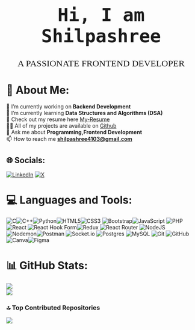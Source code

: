 <h1 align="center" style="font-family: 'monospace', cursive; font-size: 48px;">Hi, I am Shilpashree</h1>
<p align="center" style="font-family: 'Brush Script MT', cursive; font-size: 24px;">A PASSIONATE FRONTEND DEVELOPER</p>

# 💫 About Me:
🔭 I’m currently working on **Backend Development**<br>🌱 I’m currently learning **Data Structures and Algorithms (DSA)**<br>📑 Check out my resume here [My-Resume](https://drive.google.com/file/d/100lT6bGIe_Jwmb6vhmejASFha7vElWdv/view?usp=sharing)<br>👨‍💻 All of my projects are available on [Github](https://github.com/shilpa4103)<br>💬 Ask me about **Programming,Frontend Development**<br>📫 How to reach me **shilpashree4103@gmail.com**<br>


## 🌐 Socials:
[![LinkedIn](https://img.shields.io/badge/LinkedIn-%230077B5.svg?logo=linkedin&logoColor=white)](https://linkedin.com/in/shilpashree-s-39ba65271 ) [![X](https://img.shields.io/badge/X-black.svg?logo=X&logoColor=white)](https://x.com/@Shilpashree_) 


# 💻 Languages and Tools:
![C](https://img.shields.io/badge/c-%2300599C.svg?style=for-the-badge&logo=c&logoColor=white)![C++](https://img.shields.io/badge/c++-%2300599C.svg?style=for-the-badge&logo=c%2B%2B&logoColor=white)![Python](https://img.shields.io/badge/python-3670A0?style=for-the-badge&logo=python&logoColor=ffdd54)![HTML5](https://img.shields.io/badge/html5-%23E34F26.svg?style=for-the-badge&logo=html5&logoColor=white)![CSS3](https://img.shields.io/badge/css3-%231572B6.svg?style=for-the-badge&logo=css3&logoColor=white) ![Bootstrap](https://img.shields.io/badge/bootstrap-%238511FA.svg?style=for-the-badge&logo=bootstrap&logoColor=white)![JavaScript](https://img.shields.io/badge/javascript-%23323330.svg?style=for-the-badge&logo=javascript&logoColor=%23F7DF1E) ![PHP](https://img.shields.io/badge/php-%23777BB4.svg?style=for-the-badge&logo=php&logoColor=white) ![React](https://img.shields.io/badge/react-%2320232a.svg?style=for-the-badge&logo=react&logoColor=%2361DAFB) ![React Hook Form](https://img.shields.io/badge/React%20Hook%20Form-%23EC5990.svg?style=for-the-badge&logo=reacthookform&logoColor=white)![Redux](https://img.shields.io/badge/redux-%23593d88.svg?style=for-the-badge&logo=redux&logoColor=white) ![React Router](https://img.shields.io/badge/React_Router-CA4245?style=for-the-badge&logo=react-router&logoColor=white) ![NodeJS](https://img.shields.io/badge/node.js-6DA55F?style=for-the-badge&logo=node.js&logoColor=white) ![Nodemon](https://img.shields.io/badge/NODEMON-%23323330.svg?style=for-the-badge&logo=nodemon&logoColor=%BBDEAD)![Postman](https://img.shields.io/badge/Postman-FF6C37?style=for-the-badge&logo=postman&logoColor=white)  ![Socket.io](https://img.shields.io/badge/Socket.io-black?style=for-the-badge&logo=socket.io&badgeColor=010101) ![Postgres](https://img.shields.io/badge/postgres-%23316192.svg?style=for-the-badge&logo=postgresql&logoColor=white) ![MySQL](https://img.shields.io/badge/mysql-4479A1.svg?style=for-the-badge&logo=mysql&logoColor=white)  ![Git](https://img.shields.io/badge/git-%23F05033.svg?style=for-the-badge&logo=git&logoColor=white) ![GitHub](https://img.shields.io/badge/github-%23121011.svg?style=for-the-badge&logo=github&logoColor=white)![Canva](https://img.shields.io/badge/Canva-%2300C4CC.svg?style=for-the-badge&logo=Canva&logoColor=white)![Figma](https://img.shields.io/badge/figma-%23F24E1E.svg?style=for-the-badge&logo=figma&logoColor=white) 
<br/>
# 📊 GitHub Stats:
![](https://github-readme-streak-stats.herokuapp.com/?user=shilpa4103&theme=dark&hide_border=false)<br/>
![](https://github-readme-stats.vercel.app/api/top-langs/?username=shilpa4103&theme=dark&hide_border=false&include_all_commits=false&count_private=false&layout=compact)

### 🔝 Top Contributed Repositories
![](https://github-contributor-stats.vercel.app/api?username=shilpa4103&limit=5&theme=dark&combine_all_yearly_contributions=true)

